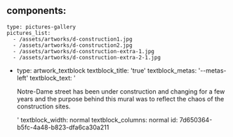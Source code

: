 components:
  -
    type: pictures-gallery
    pictures_list:
      - /assets/artworks/d-construction1.jpg
      - /assets/artworks/d-construction2.jpg
      - /assets/artworks/d-construction-extra-1.jpg
      - /assets/artworks/d-construction-extra-2-1.jpg
  -
    type: artwork_textblock
    textblock_title: 'true'
    textblock_metas: '--metas-left'
    textblock_text: '<p>Notre-Dame street has been under construction and changing for a few years and the purpose behind this mural was to reflect the chaos of the construction sites.</p>'
    textblock_width: normal
    textblock_columns: normal
id: 7d650364-b5fc-4a48-b823-dfa6ca30a211
